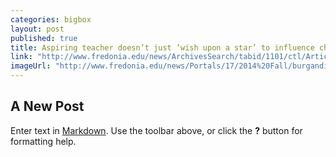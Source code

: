 ```yaml
---
categories: bigbox
layout: post
published: true
title: Aspiring teacher doesn’t just ‘wish upon a star’ to influence change
link: "http://www.fredonia.edu/news/ArchivesSearch/tabid/1101/ctl/ArticleView/mid/1878/articleId/5165/Aspiring_teacher_doesnt_just_wish_upon_a_star_to_influence_change.aspx"
imageUrl: "http://www.fredonia.edu/news/Portals/17/2014%20Fall/burgandi-for-web.jpg"
---
```


## A New Post

Enter text in [Markdown](http://daringfireball.net/projects/markdown/). Use the toolbar above, or click the **?** button for formatting help.
